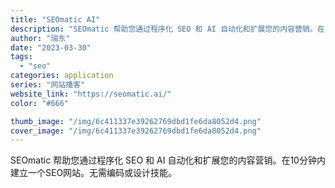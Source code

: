 ```yaml
---
title: "SEOmatic AI"
description: "SEOmatic 帮助您通过程序化 SEO 和 AI 自动化和扩展您的内容营销。在10分钟内建立一个SEO网站。无需编码"
author: "瑞东"
date: "2023-03-30"
tags:
  - "seo"
categories: application
series: "网站播客"
website_link: "https://seomatic.ai/"
color: "#666"

thumb_image: "/img/6c411337e39262769dbd1fe6da8052d4.png"
cover_image: "/img/6c411337e39262769dbd1fe6da8052d4.png"
---
```


SEOmatic 帮助您通过程序化 SEO 和 AI 自动化和扩展您的内容营销。在10分钟内建立一个SEO网站。无需编码或设计技能。